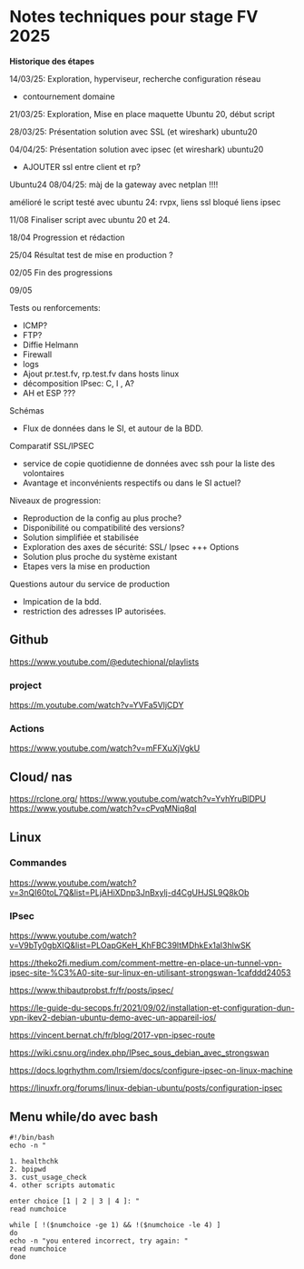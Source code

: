 # Notes techniques pour stage FV 2025

**Historique des étapes**

14/03/25: Exploration, hyperviseur, recherche configuration réseau
- contournement domaine

21/03/25: Exploration, Mise en place maquette Ubuntu 20, début script

28/03/25: Présentation solution avec SSL (et wireshark) ubuntu20

04/04/25: Présentation solution avec ipsec (et wireshark) ubuntu20
- AJOUTER ssl entre client et rp?

Ubuntu24
08/04/25: màj de la gateway avec netplan !!!!

amélioré le script
testé avec ubuntu 24: rvpx, liens ssl
bloqué liens ipsec

11/08 Finaliser script avec ubuntu 20 et 24.

18/04 Progression et rédaction

25/04 Résultat test de mise en production ?

02/05 Fin des progressions

09/05

Tests ou renforcements:
- ICMP?
- FTP?
- Diffie Helmann
- Firewall
- logs
- Ajout pr.test.fv, rp.test.fv dans hosts linux
- décomposition IPsec: C, I , A?
- AH et ESP ???

Schémas
- Flux de données dans le SI, et autour de la BDD.

Comparatif SSL/IPSEC
- service de copie quotidienne de données avec ssh pour la liste des volontaires
- Avantage et inconvénients respectifs ou dans le SI actuel?

Niveaux de progression:
- Reproduction de la config au plus proche?
- Disponibilité ou compatibilité des versions?
- Solution simplifiée et stabilisée
- Exploration des axes de sécurité: SSL/ Ipsec +++ Options
- Solution plus proche du système existant
- Etapes vers la mise en production

Questions autour du service de production
- Impication de la bdd.
- restriction des adresses IP autorisées.

## Github
https://www.youtube.com/@edutechional/playlists

### project
https://m.youtube.com/watch?v=YVFa5VljCDY

### Actions
https://www.youtube.com/watch?v=mFFXuXjVgkU

## Cloud/ nas
https://rclone.org/
https://www.youtube.com/watch?v=YvhYruBlDPU
https://www.youtube.com/watch?v=cPvqMNiq8qI

## Linux
### Commandes
https://www.youtube.com/watch?v=3nQI60toL7Q&list=PLjAHiXDnp3JnBxylj-d4CgUHJSL9Q8kOb

### IPsec
https://www.youtube.com/watch?v=V9bTy0gbXIQ&list=PLOapGKeH_KhFBC39ltMDhkEx1aI3hlwSK

https://theko2fi.medium.com/comment-mettre-en-place-un-tunnel-vpn-ipsec-site-%C3%A0-site-sur-linux-en-utilisant-strongswan-1cafddd24053

https://www.thibautprobst.fr/fr/posts/ipsec/

https://le-guide-du-secops.fr/2021/09/02/installation-et-configuration-dun-vpn-ikev2-debian-ubuntu-demo-avec-un-appareil-ios/

https://vincent.bernat.ch/fr/blog/2017-vpn-ipsec-route

https://wiki.csnu.org/index.php/IPsec_sous_debian_avec_strongswan

https://docs.logrhythm.com/lrsiem/docs/configure-ipsec-on-linux-machine

https://linuxfr.org/forums/linux-debian-ubuntu/posts/configuration-ipsec


## Menu while/do avec bash

````
#!/bin/bash
echo -n "

1. healthchk
2. bpipwd
3. cust_usage_check
4. other scripts automatic

enter choice [1 | 2 | 3 | 4 ]: "
read numchoice

while [ !($numchoice -ge 1) && !($numchoice -le 4) ]
do
echo -n "you entered incorrect, try again: "
read numchoice
done
````
